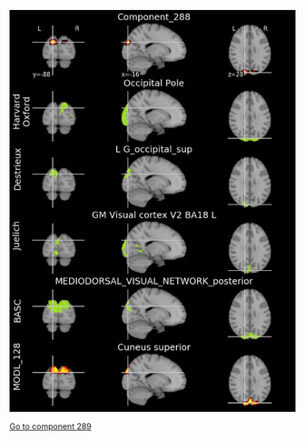 


![288](preliminary/288.jpg "Component 288")

[Go to component 289](https://parietal-inria.github.io/MODL_atlas/1024/289 "Component 289")